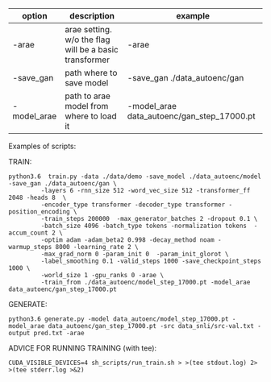 
| option      | description                                             | example                                    |
|-------------|---------------------------------------------------------|--------------------------------------------|
| -arae       | arae setting. w/o the flag will be a basic transformer  | -arae                                      |
| -save_gan   | path where to save model                                | -save_gan ./data_autoenc/gan               |
| -model_arae | path to arae model from where to load it                | -model_arae data_autoenc/gan_step_17000.pt |

Examples of scripts:

TRAIN:

```console
python3.6  train.py -data ./data/demo -save_model ./data_autoenc/model -save_gan ./data_autoenc/gan \
         -layers 6 -rnn_size 512 -word_vec_size 512 -transformer_ff 2048 -heads 8  \
         -encoder_type transformer -decoder_type transformer -position_encoding \
         -train_steps 200000  -max_generator_batches 2 -dropout 0.1 \
         -batch_size 4096 -batch_type tokens -normalization tokens  -accum_count 2 \
         -optim adam -adam_beta2 0.998 -decay_method noam -warmup_steps 8000 -learning_rate 2 \
         -max_grad_norm 0 -param_init 0  -param_init_glorot \
         -label_smoothing 0.1 -valid_steps 1000 -save_checkpoint_steps 1000 \
         -world_size 1 -gpu_ranks 0 -arae \
         -train_from ./data_autoenc/model_step_17000.pt -model_arae data_autoenc/gan_step_17000.pt
```

GENERATE:

```console
python3.6 generate.py -model data_autoenc/model_step_17000.pt -model_arae data_autoenc/gan_step_17000.pt -src data_snli/src-val.txt -output pred.txt -arae
```

ADVICE FOR RUNNING TRAINING (with tee):

```console
CUDA_VISIBLE_DEVICES=4 sh_scripts/run_train.sh > >(tee stdout.log) 2> >(tee stderr.log >&2)
```
